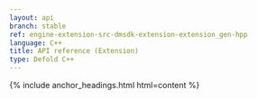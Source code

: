 ```yaml
---
layout: api
branch: stable
ref: engine-extension-src-dmsdk-extension-extension_gen-hpp
language: C++
title: API reference (Extension)
type: Defold C++
---
```

{% include anchor_headings.html html=content %}